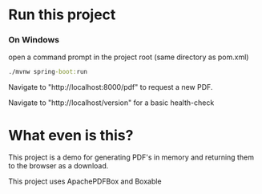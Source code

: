 # Run this project

### On Windows
open a command prompt in the project root (same directory as pom.xml)
```bat
./mvnw spring-boot:run
```
Navigate to "http://localhost:8000/pdf" to request a new PDF.

Navigate to "http://localhost/version" for a basic health-check 



# What even is this?
This project is a demo for generating PDF's in memory and returning them to the browser as a download. 

This project uses ApachePDFBox and Boxable